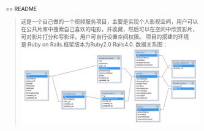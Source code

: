 == README
>这是一个自己做的一个视频服务项目，主要是实现个人影视空间，用户可以在公共片库中搜索自己喜欢的电影，并收藏，然后可以在空间中欣赏影片，可对影片打分和写影评。用户可自行设置空间权限。
>项目的搭建的环境是:Ruby on Rails.框架版本为Ruby2.0 Rails4.0.
>数据关系图：
>![alt text](https://github.com/walden-panxu/movieLibrary/blob/master/文档/images/2014-02-24_144220.png)
